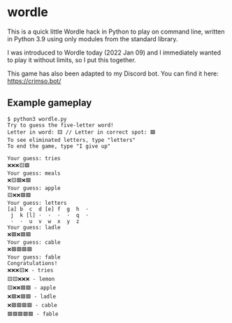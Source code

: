 # wordle
This is a quick little Wordle hack in Python to play on command line, written in Python 3.9 using only modules from the standard library.

I was introduced to Wordle today (2022 Jan 09) and I immediately wanted to play it without limits, so I put this together.

This game has also been adapted to my Discord bot. You can find it here: https://crimso.bot/

## Example gameplay
```
$ python3 wordle.py
Try to guess the five-letter word!
Letter in word: 🟨 // Letter in correct spot: 🟩
To see eliminated letters, type "letters"
To end the game, type "I give up"

Your guess: tries
❌❌❌🟨🟩
Your guess: meals
❌🟨🟩❌🟩
Your guess: apple
🟨❌❌🟩🟩
Your guess: letters
[a] b  c  d [e] f  g  h  ·
 j  k [l] ·  ·  ·  ·  q  ·
 ·  ·  u  v  w  x  y  z
Your guess: ladle
❌🟩❌🟩🟩
Your guess: cable
❌🟩🟩🟩🟩
Your guess: fable
Congratulations!
❌❌❌🟨❌ - tries
🟨🟨❌❌❌ - lemon
🟨❌❌🟩🟩 - apple
❌🟩❌🟩🟩 - ladle
❌🟩🟩🟩🟩 - cable
🟩🟩🟩🟩🟩 - fable
```
